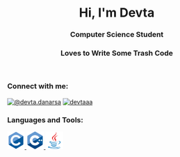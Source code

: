 <h1 align="center">Hi, I'm Devta</h1>
<h3 align="center">Computer Science Student</h3>
<h3 align="center">Loves to Write Some Trash Code</h3>
<!-- <div align="center"><img src = "https://media.giphy.com/media/Dh5q0sShxgp13DwrvG/giphy.gif" width="300"/></div> -->
<br>

<h3 align="left">Connect with me:</h3>
<p align="left">
<a href="https://instagram.com/devta.danarsa" target="blank"><img align="center" src="https://raw.githubusercontent.com/rahuldkjain/github-profile-readme-generator/master/src/images/icons/Social/instagram.svg" alt="@devta.danarsa" height="30" width="40" /></a>
<a href="https://www.leetcode.com/Devtaaa" target="blank"><img align="center" src="https://raw.githubusercontent.com/rahuldkjain/github-profile-readme-generator/master/src/images/icons/Social/leet-code.svg" alt="devtaaa" height="30" width="40" /></a>
</p>

<h3 align="left">Languages and Tools:</h3>
<p align="left"> <a href="https://www.cprogramming.com/" target="_blank" rel="noreferrer"> <img src="https://raw.githubusercontent.com/devicons/devicon/master/icons/c/c-original.svg" alt="c" width="40" height="40"/> </a> <a href="https://www.w3schools.com/cpp/" target="_blank" rel="noreferrer"> <img src="https://raw.githubusercontent.com/devicons/devicon/master/icons/cplusplus/cplusplus-original.svg" alt="cplusplus" width="40" height="40"/> </a> <a href="https://www.java.com" target="_blank" rel="noreferrer"> <img src="https://raw.githubusercontent.com/devicons/devicon/master/icons/java/java-original.svg" alt="java" width="40" height="40"/> </a> </p>
